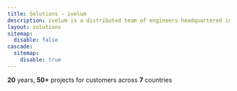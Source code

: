 ```yaml
---
title: Solutions - ivelum
description: ivelum is a distributed team of engineers headquartered in Vilnius, Lithuania. We've been helping both start-ups and established businesses build their products since 2003
layout: solutions
sitemap:
  disable: false
cascade:
  sitemap:
    disable: true
---
```


**20** years, **50+** projects for customers across **7** countries
